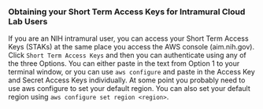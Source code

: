 ### Obtaining your Short Term Access Keys for Intramural Cloud Lab Users
If you are an NIH intramural user, you can access your Short Term Access Keys (STAKs) at the same place you access the AWS console (aim.nih.gov).
Click `Short Term Access Keys` and then you can authenticate using any of the three Options. 
You can either paste in the text from Option 1 to your terminal window, or you can use `aws configure` and paste in the Access Key and Secret Access Keys individually. 
At some point you probably need to use aws configure to set your default region. You can also set your default region using `aws configure set region <region>`.
